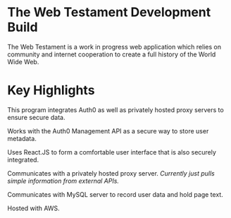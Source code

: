 # The Web Testament Development Build

The Web Testament is a work in progress web application which relies on community and internet cooperation to create a full history of the World Wide Web.

# Key Highlights

This program integrates Auth0 as well as privately hosted proxy servers to ensure secure data. 

Works with the Auth0 Management API as a secure way to store user metadata.

Uses React.JS to form a comfortable user interface that is also securely integrated.

Communicates with a privately hosted proxy server. *Currently just pulls simple information from external APIs.*

Communicates with MySQL server to record user data and hold page text.

Hosted with AWS.
